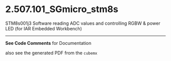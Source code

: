 # 2.507.101_SGmicro_stm8s
STM8s001j3 Software reading ADC values and controlling RGBW &amp; power LED (for IAR Embedded Workbench)

---

**See Code Comments** for Documentation

also see the generated PDF from the `cubemx`



